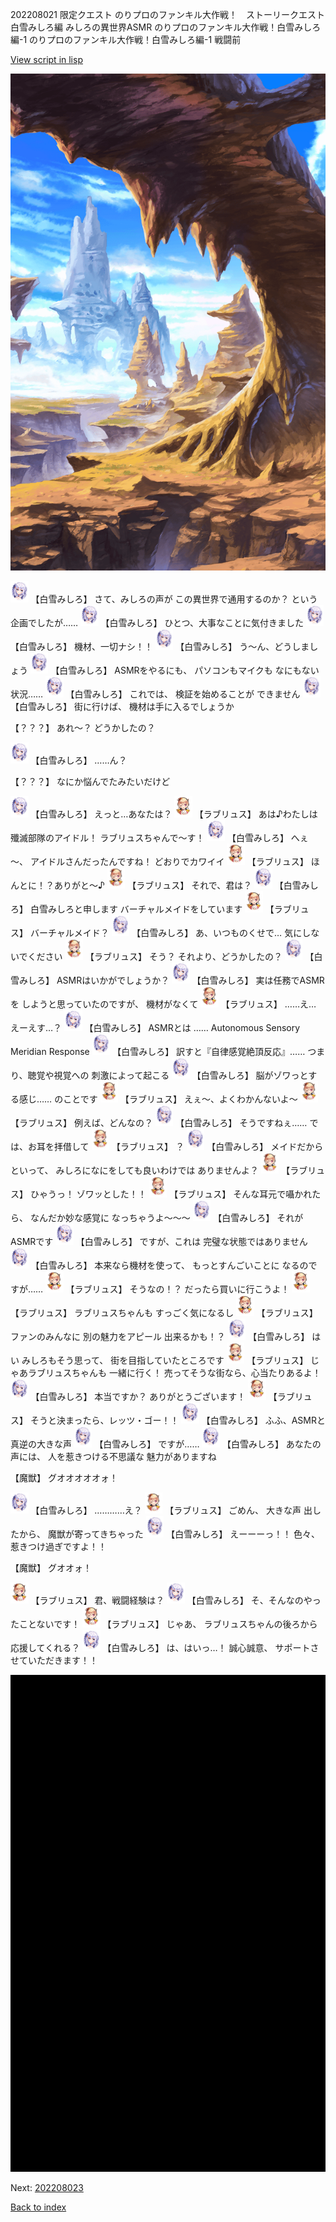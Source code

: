 202208021 限定クエスト  のりプロのファンキル大作戦！　ストーリークエスト 白雪みしろ編 みしろの異世界ASMR のりプロのファンキル大作戦！白雪みしろ編-1 のりプロのファンキル大作戦！白雪みしろ編-1 戦闘前

[View script in lisp](../scripts/202208021.txt)

![wild.png](../images/backgrounds/wild.png)

<img src="../images/units/5604111.png" alt="5604111.png" height="34"/>
【白雪みしろ】
さて、みしろの声が
この異世界で通用するのか？
という企画でしたが……

<img src="../images/units/5604111.png" alt="5604111.png" height="34"/>
【白雪みしろ】
ひとつ、大事なことに気付きました

<img src="../images/units/5604111.png" alt="5604111.png" height="34"/>
【白雪みしろ】
機材、一切ナシ！！

<img src="../images/units/5604111.png" alt="5604111.png" height="34"/>
【白雪みしろ】
う～ん、どうしましょう

<img src="../images/units/5604111.png" alt="5604111.png" height="34"/>
【白雪みしろ】
ASMRをやるにも、
パソコンもマイクも
なにもない状況……

<img src="../images/units/5604111.png" alt="5604111.png" height="34"/>
【白雪みしろ】
これでは、
検証を始めることが
できません

<img src="../images/units/5604111.png" alt="5604111.png" height="34"/>
【白雪みしろ】
街に行けば、
機材は手に入るでしょうか

【？？？】
あれ～？
どうかしたの？

<img src="../images/units/5604111.png" alt="5604111.png" height="34"/>
【白雪みしろ】
……ん？

【？？？】
なにか悩んでたみたいだけど

<img src="../images/units/5604111.png" alt="5604111.png" height="34"/>
【白雪みしろ】
えっと…あなたは？

<img src="../images/units/200331.png" alt="200331.png" height="34"/>
【ラブリュス】
あは♪わたしは
殲滅部隊のアイドル！
ラブリュスちゃんで～す！

<img src="../images/units/5604111.png" alt="5604111.png" height="34"/>
【白雪みしろ】
へぇ～、
アイドルさんだったんですね！
どおりでカワイイ

<img src="../images/units/200331.png" alt="200331.png" height="34"/>
【ラブリュス】
ほんとに！？ありがと～♪

<img src="../images/units/200331.png" alt="200331.png" height="34"/>
【ラブリュス】
それで、君は？

<img src="../images/units/5604111.png" alt="5604111.png" height="34"/>
【白雪みしろ】
白雪みしろと申します
バーチャルメイドをしています

<img src="../images/units/200331.png" alt="200331.png" height="34"/>
【ラブリュス】
バーチャルメイド？

<img src="../images/units/5604111.png" alt="5604111.png" height="34"/>
【白雪みしろ】
あ、いつものくせで…
気にしないでください

<img src="../images/units/200331.png" alt="200331.png" height="34"/>
【ラブリュス】
そう？
それより、どうかしたの？

<img src="../images/units/5604111.png" alt="5604111.png" height="34"/>
【白雪みしろ】
ASMRはいかがでしょうか？

<img src="../images/units/5604111.png" alt="5604111.png" height="34"/>
【白雪みしろ】
実は任務でASMRを
しようと思っていたのですが、
機材がなくて

<img src="../images/units/200331.png" alt="200331.png" height="34"/>
【ラブリュス】
……え…
えーえす…？

<img src="../images/units/5604111.png" alt="5604111.png" height="34"/>
【白雪みしろ】
ASMRとは ……
Autonomous Sensory
Meridian Response

<img src="../images/units/5604111.png" alt="5604111.png" height="34"/>
【白雪みしろ】
訳すと『自律感覚絶頂反応』……
つまり、聴覚や視覚への
刺激によって起こる

<img src="../images/units/5604111.png" alt="5604111.png" height="34"/>
【白雪みしろ】
脳がゾワっとする感じ……
のことです

<img src="../images/units/200331.png" alt="200331.png" height="34"/>
【ラブリュス】
えぇ～、よくわかんないよ～

<img src="../images/units/200331.png" alt="200331.png" height="34"/>
【ラブリュス】
例えば、どんなの？

<img src="../images/units/5604111.png" alt="5604111.png" height="34"/>
【白雪みしろ】
そうですねぇ……
では、お耳を拝借して

<img src="../images/units/200331.png" alt="200331.png" height="34"/>
【ラブリュス】
？

<img src="../images/units/5604111.png" alt="5604111.png" height="34"/>
【白雪みしろ】
メイドだからといって、
みしろになにをしても良いわけでは
ありませんよ？

<img src="../images/units/200331.png" alt="200331.png" height="34"/>
【ラブリュス】
ひゃうっ！
ゾワッとした！！

<img src="../images/units/200331.png" alt="200331.png" height="34"/>
【ラブリュス】
そんな耳元で囁かれたら、
なんだか妙な感覚に
なっちゃうよ～～～

<img src="../images/units/5604111.png" alt="5604111.png" height="34"/>
【白雪みしろ】
それがASMRです

<img src="../images/units/5604111.png" alt="5604111.png" height="34"/>
【白雪みしろ】
ですが、これは
完璧な状態ではありません

<img src="../images/units/5604111.png" alt="5604111.png" height="34"/>
【白雪みしろ】
本来なら機材を使って、
もっとすんごいことに
なるのですが……

<img src="../images/units/200331.png" alt="200331.png" height="34"/>
【ラブリュス】
そうなの！？
だったら買いに行こうよ！

<img src="../images/units/200331.png" alt="200331.png" height="34"/>
【ラブリュス】
ラブリュスちゃんも
すっごく気になるし

<img src="../images/units/200331.png" alt="200331.png" height="34"/>
【ラブリュス】
ファンのみんなに
別の魅力をアピール
出来るかも！？

<img src="../images/units/5604111.png" alt="5604111.png" height="34"/>
【白雪みしろ】
はい
みしろもそう思って、
街を目指していたところです

<img src="../images/units/200331.png" alt="200331.png" height="34"/>
【ラブリュス】
じゃあラブリュスちゃんも
一緒に行く！
売ってそうな街なら、心当たりあるよ！

<img src="../images/units/5604111.png" alt="5604111.png" height="34"/>
【白雪みしろ】
本当ですか？
ありがとうございます！

<img src="../images/units/200331.png" alt="200331.png" height="34"/>
【ラブリュス】
そうと決まったら、レッツ・ゴー！！

<img src="../images/units/5604111.png" alt="5604111.png" height="34"/>
【白雪みしろ】
ふふ、ASMRと真逆の大きな声

<img src="../images/units/5604111.png" alt="5604111.png" height="34"/>
【白雪みしろ】
ですが……

<img src="../images/units/5604111.png" alt="5604111.png" height="34"/>
【白雪みしろ】
あなたの声には、
人を惹きつける不思議な
魅力がありますね

【魔獣】
グオオオオオォ！

<img src="../images/units/5604111.png" alt="5604111.png" height="34"/>
【白雪みしろ】
…………え？

<img src="../images/units/200331.png" alt="200331.png" height="34"/>
【ラブリュス】
ごめん、
大きな声 出したから、
魔獣が寄ってきちゃった

<img src="../images/units/5604111.png" alt="5604111.png" height="34"/>
【白雪みしろ】
えーーーっ！！
色々、惹きつけ過ぎですよ！！

【魔獣】
グオオォ！

<img src="../images/units/200331.png" alt="200331.png" height="34"/>
【ラブリュス】
君、戦闘経験は？

<img src="../images/units/5604111.png" alt="5604111.png" height="34"/>
【白雪みしろ】
そ、そんなのやったことないです！

<img src="../images/units/200331.png" alt="200331.png" height="34"/>
【ラブリュス】
じゃあ、
ラブリュスちゃんの後ろから
応援してくれる？

<img src="../images/units/5604111.png" alt="5604111.png" height="34"/>
【白雪みしろ】
は、はいっ…！
誠心誠意、
サポートさせていただきます！！

![bg_black.png](../images/backgrounds/bg_black.png)


Next: [202208023](202208023.md)

[Back to index](index.md)
